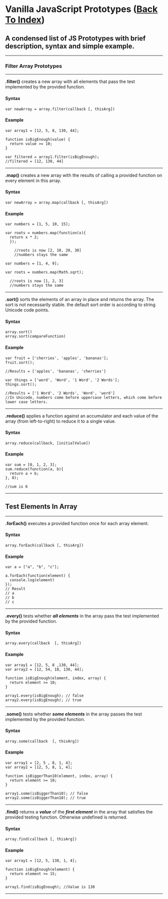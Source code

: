 # Vanilla JavaScript Prototypes ([Back To Index](https://toastertom.github.io/JavaScript-Notes/))

## A condensed list of JS Prototypes with brief description, syntax and simple example.
---

### Filter Array Prototypes

---

**.filter()** creates a new array with all elements that pass the test implemented by the provided function.

#### Syntax

```
var newArray = array.filter(callback [, thisArg])
```

#### Example

```
var array1 = [12, 5, 8, 130, 44];

function isBigEnough(value) {
  return value >= 10;
}

var filtered = array1.filter(isBigEnough);
//filtered = [12, 130, 44]
```

---

**.map()** creates a new array with the results of calling a provided function on every element in this array.

#### Syntax

```
var newArray = array.map(callback [, thisArg])
```

#### Example

```
var numbers = [1, 5, 10, 15];

var roots = numbers.map(function(x){
  return x * 2;
  });

    //roots is now [2, 10, 20, 30]
    //numbers stays the same

var numbers = [1, 4, 9];

var roots = numbers.map(Math.sqrt);

  //roots is now [1, 2, 3]
  //numbers stays the same
```

---

**.sort()** sorts the elements of an array in place and returns the array. The sort is not necessarily stable. the default sort order is according to string Unicode code points.

#### Syntax

```
array.sort()
array.sort(compareFunction)
```

#### Example

```
var fruit = ['cherries', 'apples', 'bananas'];
fruit.sort();

//Results = ['apples', 'bananas', 'cherries']

var things = ['word', 'Word', '1 Word', '2 Words'];
things.sort();

//Results = ['1 Word', '2 Words', 'Word', 'word']
//In Unicode, numbers come before uppercase letters, which come before lower case letters.
```

---

**.reduce()** applies a function against an accumulator and each value of the array (from left-to-right) to reduce it to a single value.

#### Syntax

```
array.reduce(callback, [initialValue])
```

#### Example

```
var sum = [0, 1, 2, 3];
sum.reduce(function(a, b){
  return a + b;
}, 0);

//sum is 6
```

---
## Test Elements In Array
---

**.forEach()**  executes a provided function once for each array element.

#### Syntax

```
array.forEach(callback [, thisArg])
```

#### Example

```
var a = ["a", "b", "c"];

a.forEach(function(element) {
  console.log(element)
});
// Result
// a
// b
// c
```

---

**.every()**  tests whether ***all elements*** in the array pass the test implemented by the provided function.

#### Syntax
```
array.every(callback  [, thisArg])
```
#### Example
```
var array1 = [12, 5, 8 ,130, 44];
var array2 = [12, 54, 18, 130, 44];

function isBigEnough(element, index, array) {
  return element >= 10;
}

array1.every(isBigEnough); // false
array2.every(isBigEnough); // true
```

---

**.some()** tests whether ***some elements*** in the array passes the test implemented by the provided function.

#### Syntax

```
array.some(callback  [, thisArg])
```

#### Example

```
var array1 = [2, 5 , 8, 1, 4];
var array2 = [12, 5, 8, 1, 4];

function isBiggerThan10(element, index, array) {
  return element >= 10;
}

array1.some(isBiggerThan10); // false
array2.some(isBiggerThan10); // true
```
---

**.find()** returns a ***value*** of the ***first element*** in the  array that satisfies the provided testing function. Otherwise undefined is returned.

#### Syntax

```
array.find(callback [, thisArg])
```

#### Example

```
var array1 = [12, 5, 130, 1, 4];

function isBigEnough(element) {
  return element >= 15;
}

array1.find(isBigEnough); //Value is 130
```
---
